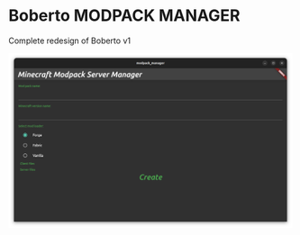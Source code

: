 # Boberto MODPACK MANAGER

Complete redesign of Boberto v1

![first screen of modpack server manager](docs/initial.png "First screen")
